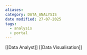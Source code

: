 ```yaml
---
aliases: 
category: DATA_ANALYSIS
date modified: 27-07-2025
tags:
  - analysis
  - portal
---
```

[[Data Analyst]]
[[Data Visualisation]]
